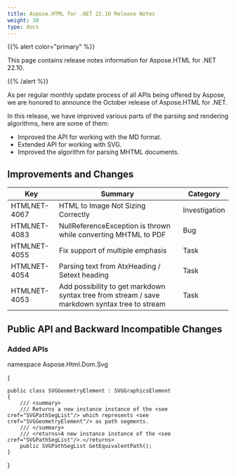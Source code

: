 ```yaml
---
title: Aspose.HTML for .NET 22.10 Release Notes
weight: 30
type: docs
---
```

  {{% alert color="primary" %}} 

This page contains release notes information for Aspose.HTML for .NET 22.10.

{{% /alert %}} 

As per regular monthly update process of all APIs being offered by Aspose, we are honored to announce the October release of Aspose.HTML for .NET.

In this release, we have improved various parts of the parsing and rendering algorithms, here are some of them:

* Improved the API for working with the MD format.
* Extended API for working with SVG.
* Improved the algorithm for parsing MHTML documents.


## **Improvements and Changes**

| **Key**      | **Summary**                                                                | **Category** |
| ------------ | -------------------------------------------------------------------------- | ------------ |
| HTMLNET-4067 | HTML to Image Not Sizing Correctly           | Investigation          |
| HTMLNET-4083 | NullReferenceException is thrown while converting MHTML to PDF | Bug          |
| HTMLNET-4055 | Fix support of multiple emphasis | Task          |
| HTMLNET-4054 | Parsing text from AtxHeading / Setext heading | Task          |
| HTMLNET-4053 | Add possibility to get markdown syntax tree from stream / save markdown syntax tree to stream | Task          |
## **Public API and Backward Incompatible Changes**

### **Added APIs**


namespace Aspose.Html.Dom.Svg

{

    public class SVGGeometryElement : SVGGraphicsElement
    {
        /// <summary>
        /// Returns a new instance instance of the <see cref="SVGPathSegList"/> which represents <see cref="SVGGeometryElement"/> as path segments.
        /// </summary>
        /// <returns>A new instance instance of the <see cref="SVGPathSegList"/>.</returns>
        public SVGPathSegList GetEquivalentPath();
    }
}
